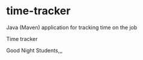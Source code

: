 # time-tracker
Java (Maven) application for tracking time on the job

Time tracker

Good Night Students,,,
